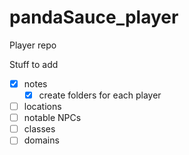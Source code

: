# pandaSauce_player
Player repo

Stuff to add
- [x] notes
  - [x] create folders for each player
- [ ] locations
- [ ] notable NPCs
- [ ] classes
- [ ] domains
